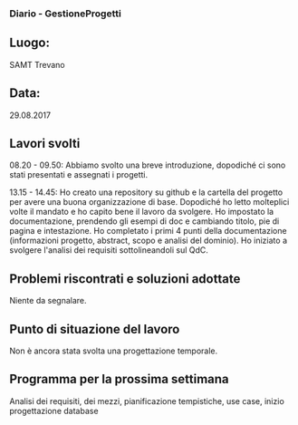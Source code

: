 ### Diario - GestioneProgetti
## Luogo:
SAMT Trevano

## Data: 
29.08.2017

## Lavori svolti
08.20 - 09.50: Abbiamo svolto una breve introduzione, dopodiché ci sono stati presentati e assegnati i progetti.

13.15 - 14.45:  Ho creato una repository su github e la cartella del progetto per avere una buona organizzazione di base. 
                Dopodiché ho letto molteplici volte il mandato e ho capito bene il lavoro da svolgere.
				Ho impostato la documentazione, prendendo gli esempi di doc e cambiando titolo, pie di pagina e intestazione.
				Ho completato i primi 4 punti della documentazione (informazioni progetto, abstract, scopo e analisi del dominio).
				Ho iniziato a svolgere l'analisi dei requisiti sottolineandoli sul QdC.
				
## Problemi riscontrati e soluzioni adottate
Niente da segnalare.

## Punto di situazione del lavoro
Non è ancora stata svolta una progettazione temporale.

## Programma per la prossima settimana
Analisi dei requisiti, dei mezzi, pianificazione tempistiche, use case, inizio progettazione database

